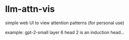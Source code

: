 # llm-attn-vis

simple web UI to view attention patterns (for personal use)

example: gpt-2-small layer 6 head 2 is an induction head...
